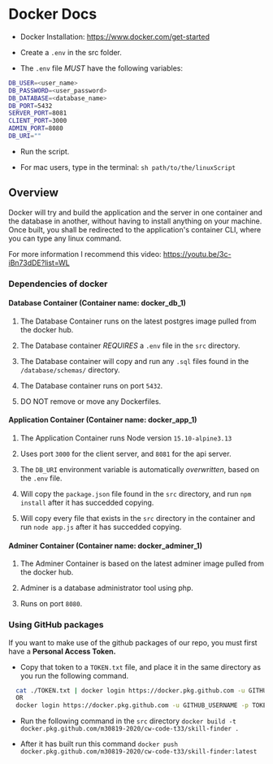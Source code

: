 # Docker Docs

- Docker Installation: <https://www.docker.com/get-started>

- Create a ``` .env ``` in the src folder.

- The ``` .env ``` file *MUST* have the following variables:

```bash
DB_USER=<user_name>
DB_PASSWORD=<user_password>
DB_DATABASE=<database_name>
DB_PORT=5432
SERVER_PORT=8081
CLIENT_PORT=3000
ADMIN_PORT=8080
DB_URI=""
```

- Run the script.

- For mac users, type in the terminal: ``` sh path/to/the/linuxScript ```

## Overview

Docker will try and build the application and the server in one container and the database in another, without having to install anything on your machine. Once built, you shall be redirected to the application's container CLI, where you can type any linux command.

For more information I recommend this video:
<https://youtu.be/3c-iBn73dDE?list=WL>

### Dependencies of docker

#### Database Container (Container name: docker_db_1)

1) The Database Container runs on the latest postgres image pulled from the docker hub.

2) The Database container *REQUIRES* a ```.env``` file in the ```src``` directory.

3) The Database container will copy and run any ```.sql``` files found in the ```/database/schemas/``` directory.

4) The Database container runs on port ```5432```.

5) DO NOT remove or move any Dockerfiles.

#### Application Container (Container name: docker_app_1)

1) The Application Container runs Node version ```15.10-alpine3.13```

2) Uses port ```3000``` for the client server, and ```8081``` for the api server.

3) The ```DB_URI``` environment variable is automatically *overwritten*, based on the ```.env``` file.

4) Will copy the ```package.json``` file found in the ```src``` directory, and run ```npm install``` after it has succedded copying.

5) Will copy every file that exists in the ```src``` directory in the container and run ```node app.js``` after it has succedded copying.

#### Adminer Container (Container name: docker_adminer_1)

1) The Adminer Container is based on the latest adminer image pulled from the docker hub.

2) Adminer is a database administrator tool using php.

3) Runs on port ```8080```.

### Using GitHub packages

If you want to make use of the github packages of our repo, you must first have a **Personal Access Token.**

- Copy that token to a ```TOKEN.txt``` file, and place it in the same directory as you run the following command.

```sh
  cat ./TOKEN.txt | docker login https://docker.pkg.github.com -u GITHUB_USERNAME --password-stdin
  OR 
  docker login https://docker.pkg.github.com -u GITHUB_USERNAME -p TOKEN 
```

- Run the following command in the ```src``` directory
```docker build -t docker.pkg.github.com/m30819-2020/cw-code-t33/skill-finder .```

- After it has built run this command
```docker push docker.pkg.github.com/m30819-2020/cw-code-t33/skill-finder:latest```
